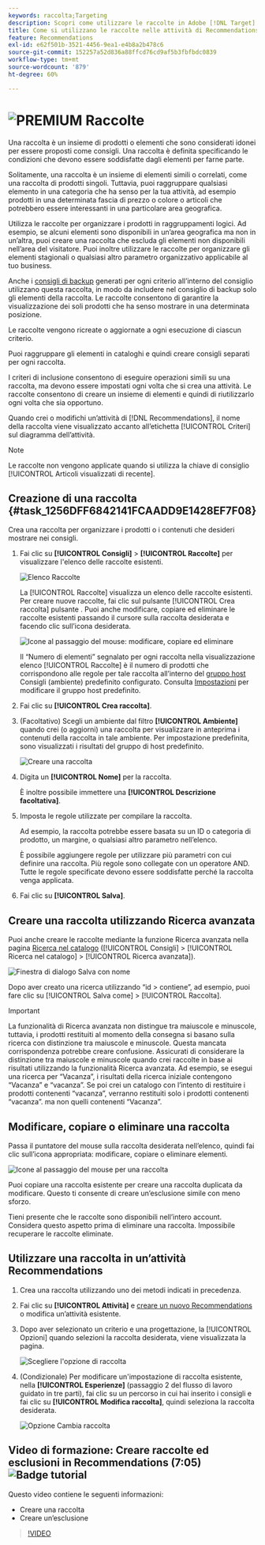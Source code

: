 ```yaml
---
keywords: raccolta;Targeting
description: Scopri come utilizzare le raccolte in Adobe [!DNL Target] Recommendations. Una raccolta è un insieme di prodotti o elementi che sono considerati idonei per essere proposti come consigli.
title: Come si utilizzano le raccolte nelle attività di Recommendations?
feature: Recommendations
exl-id: e62f501b-3521-4456-9ea1-e4b8a2b478c6
source-git-commit: 152257a52d836a88ffcd76cd9af5b3fbfbdc0839
workflow-type: tm+mt
source-wordcount: '879'
ht-degree: 60%

---
```


# ![PREMIUM](/help/main/assets/premium.png) Raccolte

Una raccolta è un insieme di prodotti o elementi che sono considerati idonei per essere proposti come consigli. Una raccolta è definita specificando le condizioni che devono essere soddisfatte dagli elementi per farne parte.

Solitamente, una raccolta è un insieme di elementi simili o correlati, come una raccolta di prodotti singoli. Tuttavia, puoi raggruppare qualsiasi elemento in una categoria che ha senso per la tua attività, ad esempio prodotti in una determinata fascia di prezzo o colore o articoli che potrebbero essere interessanti in una particolare area geografica.

Utilizza le raccolte per organizzare i prodotti in raggruppamenti logici. Ad esempio, se alcuni elementi sono disponibili in un’area geografica ma non in un’altra, puoi creare una raccolta che escluda gli elementi non disponibili nell’area del visitatore. Puoi inoltre utilizzare le raccolte per organizzare gli elementi stagionali o qualsiasi altro parametro organizzativo applicabile al tuo business.

Anche i [consigli di backup](/help/main/c-recommendations/c-algorithms/backup-recs.md) generati per ogni criterio all’interno del consiglio utilizzano questa raccolta, in modo da includere nel consiglio di backup solo gli elementi della raccolta. Le raccolte consentono di garantire la visualizzazione dei soli prodotti che ha senso mostrare in una determinata posizione.

Le raccolte vengono ricreate o aggiornate a ogni esecuzione di ciascun criterio.

Puoi raggruppare gli elementi in cataloghi e quindi creare consigli separati per ogni raccolta.

I criteri di inclusione consentono di eseguire operazioni simili su una raccolta, ma devono essere impostati ogni volta che si crea una attività. Le raccolte consentono di creare un insieme di elementi e quindi di riutilizzarlo ogni volta che sia opportuno.

Quando crei o modifichi un’attività di [!DNL Recommendations], il nome della raccolta viene visualizzato accanto all’etichetta [!UICONTROL Criteri] sul diagramma dell’attività.

>[!NOTE]
>
>Le raccolte non vengono applicate quando si utilizza la chiave di consiglio [!UICONTROL Articoli visualizzati di recente].

## Creazione di una raccolta {#task_1256DFF6842141FCAADD9E1428EF7F08}

Crea una raccolta per organizzare i prodotti o i contenuti che desideri mostrare nei consigli.

1. Fai clic su **[!UICONTROL Consigli]** > **[!UICONTROL Raccolte]** per visualizzare l&#39;elenco delle raccolte esistenti.

   ![Elenco Raccolte](assets/collections_list.png)

   La [!UICONTROL Raccolte] visualizza un elenco delle raccolte esistenti. Per creare nuove raccolte, fai clic sul pulsante [!UICONTROL Crea raccolta] pulsante . Puoi anche modificare, copiare ed eliminare le raccolte esistenti passando il cursore sulla raccolta desiderata e facendo clic sull’icona desiderata.

   ![Icone al passaggio del mouse: modificare, copiare ed eliminare](/help/main/c-recommendations/c-products/assets/hover-icons.png)

   Il “Numero di elementi” segnalato per ogni raccolta nella visualizzazione elenco [!UICONTROL Raccolte] è il numero di prodotti che corrispondono alle regole per tale raccolta all’interno del [gruppo host](/help/main/administrating-target/hosts.md) Consigli (ambiente) predefinito configurato. Consulta [Impostazioni](/help/main/c-recommendations/plan-implement.md#concept_C1E1E2351413468692D6C21145EF0B84) per modificare il gruppo host predefinito.

1. Fai clic su **[!UICONTROL Crea raccolta]**.

1. (Facoltativo) Scegli un ambiente dal filtro **[!UICONTROL Ambiente]** quando crei (o aggiorni) una raccolta per visualizzare in anteprima i contenuti della raccolta in tale ambiente. Per impostazione predefinita, sono visualizzati i risultati del gruppo di host predefinito.

   ![Creare una raccolta](/help/main/c-recommendations/c-products/assets/CreateCollection.png)

1. Digita un **[!UICONTROL Nome]** per la raccolta.

   È inoltre possibile immettere una **[!UICONTROL Descrizione facoltativa]**.

1. Imposta le regole utilizzate per compilare la raccolta.

   Ad esempio, la raccolta potrebbe essere basata su un ID o categoria di prodotto, un margine, o qualsiasi altro parametro nell’elenco.

   È possibile aggiungere regole per utilizzare più parametri con cui definire una raccolta. Più regole sono collegate con un operatore AND. Tutte le regole specificate devono essere soddisfatte perché la raccolta venga applicata.

1. Fai clic su **[!UICONTROL Salva]**.

## Creare una raccolta utilizzando Ricerca avanzata

Puoi anche creare le raccolte mediante la funzione Ricerca avanzata nella pagina [Ricerca nel catalogo](/help/main/c-recommendations/c-products/catalog-search.md#save-as) ([!UICONTROL Consigli] > [!UICONTROL Ricerca nel catalogo] > [!UICONTROL Ricerca avanzata]).

![Finestra di dialogo Salva con nome](/help/main/c-recommendations/c-products/assets/save-as.png)

Dopo aver creato una ricerca utilizzando “id > contiene”, ad esempio, puoi fare clic su [!UICONTROL Salva come] > [!UICONTROL Raccolta].

>[!IMPORTANT]
>
>La funzionalità di Ricerca avanzata non distingue tra maiuscole e minuscole, tuttavia, i prodotti restituiti al momento della consegna si basano sulla ricerca con distinzione tra maiuscole e minuscole. Questa mancata corrispondenza potrebbe creare confusione. Assicurati di considerare la distinzione tra maiuscole e minuscole quando crei raccolte in base ai risultati utilizzando la funzionalità Ricerca avanzata. Ad esempio, se esegui una ricerca per “Vacanza”, i risultati della ricerca iniziale contengono “Vacanza” e “vacanza”. Se poi crei un catalogo con l’intento di restituire i prodotti contenenti “vacanza”, verranno restituiti solo i prodotti contenenti “vacanza”. ma non quelli contenenti “Vacanza”.

## Modificare, copiare o eliminare una raccolta

Passa il puntatore del mouse sulla raccolta desiderata nell’elenco, quindi fai clic sull’icona appropriata: modificare, copiare o eliminare elementi.

![Icone al passaggio del mouse per una raccolta](/help/main/c-recommendations/c-products/assets/hover-collections.png)

Puoi copiare una raccolta esistente per creare una raccolta duplicata da modificare. Questo ti consente di creare un’esclusione simile con meno sforzo.

Tieni presente che le raccolte sono disponibili nell’intero account. Considera questo aspetto prima di eliminare una raccolta. Impossibile recuperare le raccolte eliminate.

## Utilizzare una raccolta in un’attività Recommendations

1. Crea una raccolta utilizzando uno dei metodi indicati in precedenza.

1. Fai clic su **[!UICONTROL Attività]** e [creare un nuovo Recommendations](/help/main/c-recommendations/t-create-recs-activity/create-recs-activity.md) o modifica un’attività esistente.

1. Dopo aver selezionato un criterio e una progettazione, la [!UICONTROL Opzioni] quando selezioni la raccolta desiderata, viene visualizzata la pagina.

   ![Scegliere l&#39;opzione di raccolta](/help/main/c-recommendations/c-products/assets/choose-collection.png)

1. (Condizionale) Per modificare un&#39;impostazione di raccolta esistente, nella **[!UICONTROL Esperienze]** (passaggio 2 del flusso di lavoro guidato in tre parti), fai clic su un percorso in cui hai inserito i consigli e fai clic su **[!UICONTROL Modifica raccolta]**, quindi seleziona la raccolta desiderata.

   ![Opzione Cambia raccolta](/help/main/c-recommendations/c-products/assets/change-collection.png)

## Video di formazione: Creare raccolte ed esclusioni in Recommendations (7:05) ![Badge tutorial](/help/main/assets/tutorial.png)

Questo video contiene le seguenti informazioni:

* Creare una raccolta
* Creare un’esclusione

>[!VIDEO](https://video.tv.adobe.com/v/27689)
